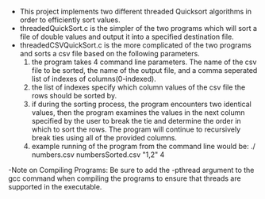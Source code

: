 - This project implements two different threaded Quicksort algorithms in order to efficiently sort values. 
- threadedQuickSort.c is the simpler of the two programs which will sort a file of double values and output it into a specified destination file. 
- threadedCSVQuickSort.c is the more complicated of the two programs and sorts a csv file based on the following parameters. 
	1. the program takes 4 command line parameters. The name of the csv file to be sorted, the name of the output file, and a comma seperated list of indexes of columns(0-indexed).
	2. the list of indexes specify which column values of the csv file the rows should be sorted by. 
	3. if during the sorting process, the program encounters two identical values, then the program examines the values in the next column specified by the user to break the tie and determine the order in which to sort the rows. The program will continue to recursively break ties using all of the provided columns. 
	4. example running of the program from the command line would be: 
		./<executable> numbers.csv numbersSorted.csv "1,2" 4 

-Note on Compiling Programs: Be sure to add the -pthread argument to the gcc command when compiling the programs to ensure that threads are supported in the executable. 

